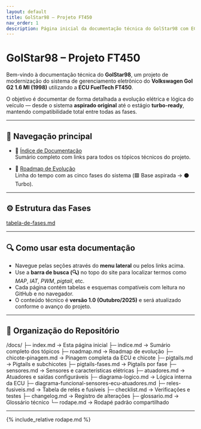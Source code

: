 ```yaml
---
layout: default
title: GolStar98 – Projeto FT450
nav_order: 1
description: Página inicial da documentação técnica do GolStar98 com ECU FuelTech FT450
---
```


# GolStar98 – Projeto FT450

Bem-vindo à documentação técnica do **GolStar98**, um projeto de modernização do sistema de gerenciamento eletrônico do **Volkswagen Gol G2 1.6 MI (1998)** utilizando a **ECU FuelTech FT450**.

O objetivo é documentar de forma detalhada a evolução elétrica e lógica do veículo — desde o sistema **aspirado original** até o estágio **turbo-ready**, mantendo compatibilidade total entre todas as fases.

---

## 🧭 Navegação principal

- 📖 [Índice de Documentação](indice)  
  Sumário completo com links para todos os tópicos técnicos do projeto.

- 🧩 [Roadmap de Evolução](roadmap)  
  Linha do tempo com as cinco fases do sistema (🟩 Base aspirada → ⚫ Turbo).

---

## ⚙️ Estrutura das Fases
[tabela-de-fases.md](tabela-de-fases.md)

---

## 🔍 Como usar esta documentação

- Navegue pelas seções através do **menu lateral** ou pelos links acima.  
- Use a **barra de busca (🔍)** no topo do site para localizar termos como *MAP*, *IAT*, *PWM*, *pigtail*, etc.  
- Cada página contém tabelas e esquemas compatíveis com leitura no GitHub e no navegador.  
- O conteúdo técnico é **versão 1.0 (Outubro/2025)** e será atualizado conforme o avanço do projeto.

---

## 🧱 Organização do Repositório

/docs/
├─ index.md → Esta página inicial
├─ indice.md → Sumário completo dos tópicos
├─ roadmap.md → Roadmap de evolução
├─ chicote-pinagem.md → Pinagem completa da ECU e chicote
├─ pigtails.md → Pigtails e subchicotes
├─ pigtails-fases.md → Pigtails por fase
├─ sensores.md → Sensores e características elétricas
├─ atuadores.md → Atuadores e saídas configuráveis
├─ diagrama-logico.md → Lógica interna da ECU
├─ diagrama-funcional-sensores-ecu-atuadores.md
├─ reles-fusiveis.md → Tabela de relés e fusíveis
├─ checklist.md → Verificações e testes
├─ changelog.md → Registro de alterações
├─ glossario.md → Glossário técnico
└─ rodape.md → Rodapé padrão compartilhado

---

{% include_relative rodape.md %}
